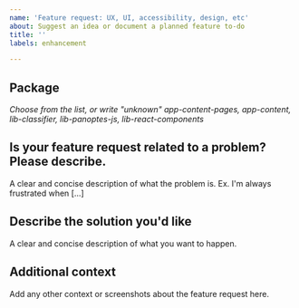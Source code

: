 ```yaml
---
name: 'Feature request: UX, UI, accessibility, design, etc'
about: Suggest an idea or document a planned feature to-do
title: ''
labels: enhancement

---
```


## Package
_Choose from the list, or write "unknown"_
_app-content-pages, app-content, lib-classifier, lib-panoptes-js, lib-react-components_

## Is your feature request related to a problem? Please describe.
A clear and concise description of what the problem is. Ex. I'm always frustrated when [...]

## Describe the solution you'd like
A clear and concise description of what you want to happen.

## Additional context
Add any other context or screenshots about the feature request here.
